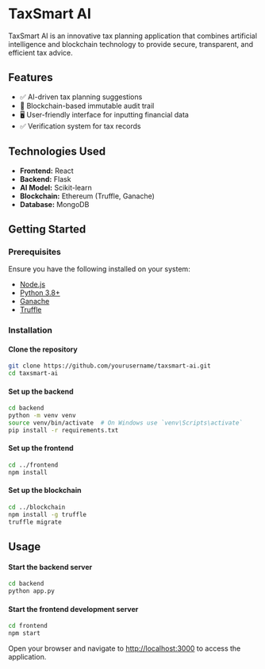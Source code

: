 # TaxSmart AI

TaxSmart AI is an innovative tax planning application that combines artificial intelligence and blockchain technology to provide secure, transparent, and efficient tax advice.

## Features

- ✅ AI-driven tax planning suggestions
- 🔗 Blockchain-based immutable audit trail
- 🖥️ User-friendly interface for inputting financial data
- ✅ Verification system for tax records

## Technologies Used

- **Frontend:** React
- **Backend:** Flask
- **AI Model:** Scikit-learn
- **Blockchain:** Ethereum (Truffle, Ganache)
- **Database:** MongoDB

## Getting Started

### Prerequisites

Ensure you have the following installed on your system:

- [Node.js](https://nodejs.org/)
- [Python 3.8+](https://www.python.org/downloads/)
- [Ganache](https://www.trufflesuite.com/ganache)
- [Truffle](https://www.trufflesuite.com/truffle)

### Installation

#### Clone the repository

```bash
git clone https://github.com/yourusername/taxsmart-ai.git
cd taxsmart-ai
```

#### Set up the backend

```bash
cd backend
python -m venv venv
source venv/bin/activate  # On Windows use `venv\Scripts\activate`
pip install -r requirements.txt
```

#### Set up the frontend

```bash
cd ../frontend
npm install
```

#### Set up the blockchain

```bash
cd ../blockchain
npm install -g truffle
truffle migrate
```

## Usage

#### Start the backend server

```bash
cd backend
python app.py
```

#### Start the frontend development server

```bash
cd frontend
npm start
```

Open your browser and navigate to [http://localhost:3000](http://localhost:3000) to access the application.
